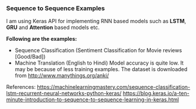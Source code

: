 ### Sequence to Sequence Examples
I am using Keras API for implementing RNN based models such as **LSTM**, **GRU** and **Attention** based models etc.

**Following are the examples:**
- Sequence Classification (Sentiment Classification for Movie reviews [Good/Bad])
- Machine Translation (English to Hindi)
Model accuracy is quite low. It may be because of less training examples.
The dataset is downloaded from http://www.manythings.org/anki/

References:
https://machinelearningmastery.com/sequence-classification-lstm-recurrent-neural-networks-python-keras/
https://blog.keras.io/a-ten-minute-introduction-to-sequence-to-sequence-learning-in-keras.html